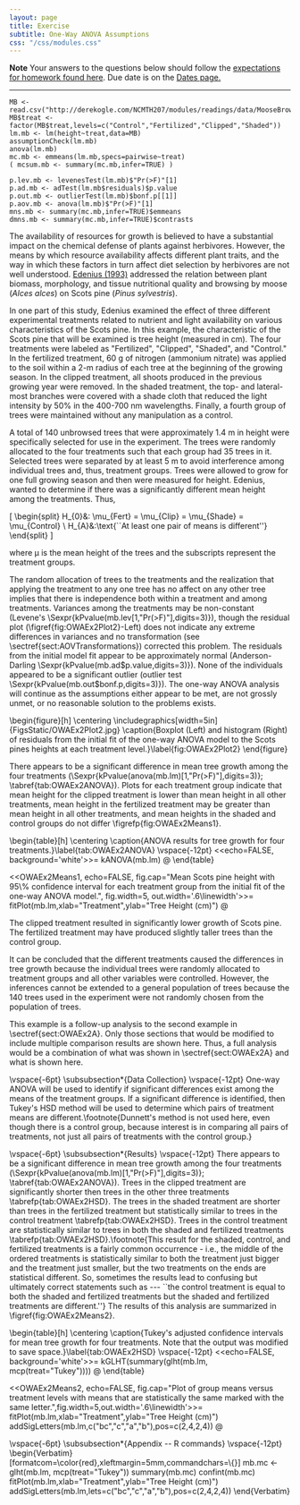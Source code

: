 ```yaml
---
layout: page
title: Exercise
subtitle: One-Way ANOVA Assumptions
css: "/css/modules.css"
---
```


<div class="alert alert-warning">
  <strong>Note</strong> Your answers to the questions below should follow the <a href="../../resources/hwformat" target="_blank">expectations for homework found here</a>. Due date is on the <a href="../../resources/Dates-Current" target="_blank">Dates page.</a>
</div>

----

```{r TNAnalysis, echo=FALSE, results='hide', fig.show='hide'}
MB <- read.csv("http://derekogle.com/NCMTH207/modules/readings/data/MooseBrowse.csv")
MB$treat <- factor(MB$treat,levels=c("Control","Fertilized","Clipped","Shaded"))
lm.mb <- lm(height~treat,data=MB)
assumptionCheck(lm.mb)
anova(lm.mb)
mc.mb <- emmeans(lm.mb,specs=pairwise~treat)
( mcsum.mb <- summary(mc.mb,infer=TRUE) )
```
```{r echo=FALSE}
p.lev.mb <- levenesTest(lm.mb)$"Pr(>F)"[1]
p.ad.mb <- adTest(lm.mb$residuals)$p.value
p.out.mb <- outlierTest(lm.mb)$bonf.p[[1]]
p.aov.mb <- anova(lm.mb)$"Pr(>F)"[1]
mns.mb <- summary(mc.mb,infer=TRUE)$emmeans
dmns.mb <- summary(mc.mb,infer=TRUE)$contrasts
```

The availability of resources for growth is believed to have a substantial impact on the chemical defense of plants against herbivores. However, the means by which resource availability affects different plant traits, and the way in which these factors in turn affect diet selection by herbivores are not well understood. [Edenius (1993)](https://esajournals.onlinelibrary.wiley.com/doi/abs/10.2307/1939579) addressed the relation between plant biomass, morphology, and tissue nutritional quality and browsing by moose (*Alces alces*) on Scots pine (*Pinus sylvestris*).

In one part of this study, Edenius examined the effect of three different experimental treatments related to nutrient and light availability on various characteristics of the Scots pine. In this example, the characteristic of the Scots pine that will be examined is tree height (measured in cm). The four treatments were labeled as "Fertilized", "Clipped", "Shaded", and "Control."  In the fertilized treatment, 60 g of nitrogen (ammonium nitrate) was applied to the soil within a 2-m radius of each tree at the beginning of the growing season. In the clipped treatment, all shoots produced in the previous growing year were removed. In the shaded treatment, the top- and lateral-most branches were covered with a shade cloth that reduced the light intensity by 50% in the 400-700 nm wavelengths. Finally, a fourth group of trees were maintained without any manipulation as a control.

A total of 140 unbrowsed trees that were approximately 1.4 m in height were specifically selected for use in the experiment. The trees were randomly allocated to the four treatments such that each group had 35 trees in it. Selected trees were separated by at least 5 m to avoid interference among individual trees and, thus, treatment groups. Trees were allowed to grow for one full growing season and then were measured for height. Edenius, wanted to determine if there was a significantly different mean height among the treatments. Thus,

\[ \begin{split}
   H_{0}&: \mu_{Fert} = \mu_{Clip} = \mu_{Shade} = \mu_{Control} \\
   H_{A}&:\text{``At least one pair of means is different''}
\end{split} \]

where &mu; is the mean height of the trees and the subscripts represent the treatment groups.

The random allocation of trees to the treatments and the realization that applying the treatment to any one tree has no affect on any other tree implies that there is independence both within a treatment and among treatments. Variances among the treatments may be non-constant (Levene's \Sexpr{kPvalue(mb.lev[1,"Pr(>F)"],digits=3)}), though the residual plot (\figref{fig:OWAEx2Plot2}-Left) does not indicate any extreme differences in variances and no transformation (see \sectref{sect:AOVTransformations}) corrected this problem. The residuals from the initial model fit appear to be approximately normal (Anderson-Darling \Sexpr{kPvalue(mb.ad$p.value,digits=3)}). None of the individuals appeared to be a significant outlier (outlier test \Sexpr{kPvalue(mb.out$bonf.p,digits=3)}). The one-way ANOVA analysis will continue as the assumptions either appear to be met, are not grossly unmet, or no reasonable solution to the problems exists.

\begin{figure}[h]
  \centering
  \includegraphics[width=5in]{FigsStatic/OWAEx2Plot2.jpg}
  \caption{Boxplot (Left) and histogram (Right) of residuals from the initial fit of the one-way ANOVA model to the Scots pines heights at each treatment level.}\label{fig:OWAEx2Plot2}
\end{figure}

There appears to be a significant difference in mean tree growth among the four treatments (\Sexpr{kPvalue(anova(mb.lm)[1,"Pr(>F)"],digits=3)}; \tabref{tab:OWAEx2ANOVA}). Plots for each treatment group indicate that mean height for the clipped treatment is lower than mean height in all other treatments, mean height in the fertilized treatment may be greater than mean height in all other treatments, and mean heights in the shaded and control groups do not differ \figrefp{fig:OWAEx2Means1}.

\begin{table}[h]
  \centering
  \caption{ANOVA results for tree growth for four treatments.}\label{tab:OWAEx2ANOVA}
\vspace{-12pt}
<<echo=FALSE, background='white'>>=
kANOVA(mb.lm)
@
\end{table}

<<OWAEx2Means1, echo=FALSE, fig.cap="Mean Scots pine height with 95\\% confidence interval for each treatment group from the initial fit of the one-way ANOVA model.", fig.width=5, out.width='.6\\linewidth'>>=
fitPlot(mb.lm,xlab="Treatment",ylab="Tree Height (cm)")
@

The clipped treatment resulted in significantly lower growth of Scots pine. The fertilized treatment may have produced slightly taller trees than the control group.

It can be concluded that the different treatments caused the differences in tree growth because the individual trees were randomly allocated to treatment groups and all other variables were controlled. However, the inferences cannot be extended to a general population of trees because the 140 trees used in the experiment were not randomly chosen from the population of trees.
&nbsp;

This example is a follow-up analysis to the second example in \sectref{sect:OWAEx2A}. Only those sections that would be modified to include multiple comparison results are shown here. Thus, a full analysis would be a combination of what was shown in \sectref{sect:OWAEx2A} and what is shown here.

\vspace{-6pt}
\subsubsection*{Data Collection}
\vspace{-12pt}
One-way ANOVA will be used to identify if significant differences exist among the means of the treatment groups. If a significant difference is identified, then Tukey's HSD method will be used to determine which pairs of treatment means are different.\footnote{Dunnett's method is not used here, even though there is a control group, because interest is in comparing all pairs of treatments, not just all pairs of treatments with the control group.}

\vspace{-6pt}
\subsubsection*{Results}
\vspace{-12pt}
There appears to be a significant difference in mean tree growth among the four treatments (\Sexpr{kPvalue(anova(mb.lm)[1,"Pr(>F)"],digits=3)}; \tabref{tab:OWAEx2ANOVA}). Trees in the clipped treatment are significantly shorter then trees in the other three treatments \tabrefp{tab:OWAEx2HSD}. The trees in the shaded treatment are shorter than trees in the fertilized treatment but statistically similar to trees in the control treatment \tabrefp{tab:OWAEx2HSD}. Trees in the control treatment are statistically similar to trees in both the shaded and fertilized treatments \tabrefp{tab:OWAEx2HSD}.\footnote{This result for the shaded, control, and fertilized treatments is a fairly common occurrence - i.e., the middle of the ordered treatments is statistically similar to both the treatment just bigger and the treatment just smaller, but the two treatments on the ends are statistical different. So, sometimes the results lead to confusing but ultimately correct statements such as --- ``the control treatment is equal to both the shaded and fertilized treatments but the shaded and fertilized treatments are different.''}  The results of this analysis are summarized in \figref{fig:OWAEx2Means2}.

\begin{table}[h]
  \centering
  \caption{Tukey's adjusted confidence intervals for mean tree growth for four treatments. Note that the output was modified to save space.}\label{tab:OWAEx2HSD}
\vspace{-12pt}
<<echo=FALSE, background='white'>>=
kGLHT(summary(glht(mb.lm, mcp(treat="Tukey"))))
@
\end{table}

<<OWAEx2Means2, echo=FALSE, fig.cap="Plot of group means versus treatment levels with means that are statistically the same marked with the same letter.",fig.width=5,out.width='.6\\linewidth'>>=
fitPlot(mb.lm,xlab="Treatment",ylab="Tree Height (cm)")
addSigLetters(mb.lm,c("bc","c","a","b"),pos=c(2,4,2,4))
@

\vspace{-6pt}
\subsubsection*{Appendix -- R commands}
\vspace{-12pt}
\begin{Verbatim}[formatcom=\color{red},xleftmargin=5mm,commandchars=\\\{\}]
mb.mc <- glht(mb.lm, mcp(treat="Tukey"))
summary(mb.mc)
confint(mb.mc)
fitPlot(mb.lm,xlab="Treatment",ylab="Tree Height (cm)")
addSigLetters(mb.lm,lets=c("bc","c","a","b"),pos=c(2,4,2,4))
\end{Verbatim}

